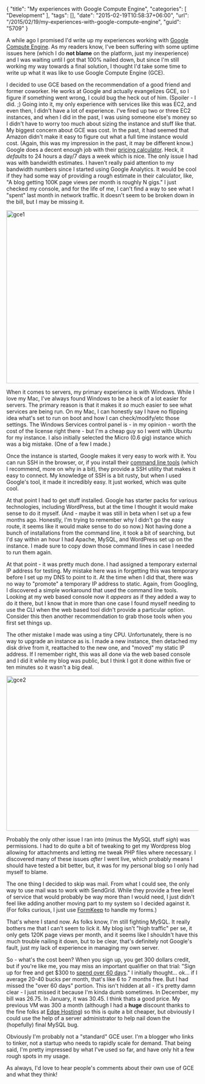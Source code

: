 {
	"title": "My experiences with Google Compute Engine",
	"categories": [
		"Development"
	],
	"tags": [],
	"date": "2015-02-19T10:58:37+06:00",
	"url": "/2015/02/19/my-experiences-with-google-compute-engine",
	"guid": "5709"
}

A while ago I promised I'd write up my experiences working with <a href="https://cloud.google.com/compute/">Google Compute Engine</a>. As my readers know, I've been suffering with some uptime issues here (which I do <strong>not blame</strong> on the platform, just my inexperience) and I was waiting until I got that 100% nailed down, but since I'm still working my way towards a final solution, I thought I'd take some time to write up what it was like to use Google Compute Engine (GCE).

<!--more-->

I decided to use GCE based on the recommendation of a good friend and former coworker. He works at Google and actually evangelizes GCE, so I figure if something went wrong, I could bug the heck out of him. (Spoiler - I did. ;) Going into it, my only experience with services like this was EC2, and even then, I didn't have a lot of experience. I've fired up two or three EC2 instances, and when I did in the past, I was using someone else's money so I didn't have to worry too much about sizing the instance and stuff like that. My biggest concern about GCE was cost. In the past, it had seemed that Amazon didn't make it easy to figure out what a full time instance would cost. (Again, this was my impression in the past, it may be different know.) Google does a decent enough job with their <a href="https://cloud.google.com/products/calculator/">pricing calculator</a>. Heck, it <i>defaults</i> to 24 hours a day/7 days a week which is nice. The only issue I had was with bandwidth estimates. I haven't really paid attention to my bandwidth numbers since I started using Google Analytics. It would be cool if they had some way of providing a rough estimate in their calculator, like, "A blog getting 100K page views per month is roughly N gigs." I just checked my console, and for the life of me, I can't find a way to see what I "spent" last month in network traffic. It doesn't seem to be broken down in the bill, but I may be missing it. 

<a href="http://www.raymondcamden.com/wp-content/uploads/2015/02/gce1.png"><img src="http://static.raymondcamden.com/images/wp-content/uploads/2015/02/gce1.png" alt="gce1" width="800" height="452" class="alignnone size-full wp-image-5710" /></a>

When it comes to servers, my primary experience is with Windows. While I love my Mac, I've always found Windows to be a heck of a lot easier for servers. The primary reason is that it makes it <i>so</i> much easier to see what services are being run. On my Mac, I can honestly say I have no flipping idea what's set to run on boot and how I can check/modify/etc those settings. The Windows Services control panel is - in my opinion - worth the cost of the license right there - but I'm a cheap guy so I went with Ubuntu for my instance. I also initially selected the Micro (0.6 gig) instance which was a big mistake. (One of a few I made.) 

Once the instance is started, Google makes it very easy to work with it. You can run SSH in the browser, or, if you install their <a href="https://cloud.google.com/sdk/">command line tools</a> (which I recommend, more on why in a bit), they provide a SSH utility that makes it easy to connect. My knowledge of SSH is a bit rusty, but when I used Google's tool, it made it incredibly easy. It just worked, which was quite cool.

At that point I had to get stuff installed. Google has starter packs for various technologies, including WordPress, but at the time I thought it would make sense to do it myself. (And - maybe it was still in beta when I set up a few months ago. Honestly, I'm trying to remember why I didn't go the easy route, it seems like it would make sense to do so now.) Not having done a bunch of installations from the command line, it took a bit of searching, but I'd say within an hour I had Apache, MySQL, and WordPress set up on the instance. I made sure to copy down those command lines in case I needed to run them again.

At that point - it was pretty much done. I had assigned a temporary external IP address for testing. My mistake here was in forgetting this was temporary before I set up my DNS to point to it. At the time when I did that, there was no way to "promote" a temporary IP address to static. Again, from Googling, I discovered a simple workaround that used the command line tools. Looking at my web based console now it <i>appears</i> as if they added a way to do it there, but I know that in more than one case I found myself needing to use the CLI when the web based tool didn't provide a particular option. Consider this then another recommendation to grab those tools when you first set things up.

The other mistake I made was using a tiny CPU. Unfortunately, there is no way to upgrade an instance as is. I made a new instance, then detached my disk drive from it, reattached to the new one, and "moved" my static IP address. If I remember right, this was all done via the web based console and I did it while my blog was public, but I think I got it done within five or ten minutes so it wasn't a big deal.

<a href="http://www.raymondcamden.com/wp-content/uploads/2015/02/gce2.png"><img src="http://static.raymondcamden.com/images/wp-content/uploads/2015/02/gce2.png" alt="gce2" width="800" height="405" class="alignnone size-full wp-image-5711" /></a>

Probably the only other issue I ran into (minus the MySQL stuff *sigh*) was permissions. I had to do quite a bit of tweaking to get my Wordpress blog allowing for attachments and letting me tweak PHP files where necessary. I discovered many of these issues <i>after</i> I went live, which probably means I should have tested a bit better, but, it was for my personal blog so I only had myself to blame.

The one thing I decided to skip was mail. From what I could see, the only way to use mail was to work with SendGrid. While they provide a free level of service that would probably be way more than I would need, I just didn't feel like adding another moving part to my system so I decided against it. (For folks curious, I just use <a href="http://www.formkeep.com">FormKeep</a> to handle my forms.) 

That's where I stand now. As folks know, I'm still fighting MySQL. It really bothers me that I can't seem to lick it. My blog isn't "high traffic" per se, it only gets 120K page views per month, and it seems like I shouldn't have this much trouble nailing it down, but to be clear, that's definitely not Google's fault, just my lack of experience in managing my own server.

So - what's the cost been? When you sign up, you get 300 dollars credit, but if you're like me, you may miss an important qualifier on that trial: "Sign up for free and get $300 to <u>spend over 60 days</u>." I initially thought... ok... if I average 20-40 bucks per month, that's like 6 to 7 months free. But I had missed the "over 60 days" portion. This isn't hidden at all - it's pretty damn clear - I just missed it because I'm kinda dumb sometimes. In December, my bill was 26.75. In January, it was 30.45. I think thats a good price. My previous VM was 300 a month (although I had a <strong>huge</strong> discount thanks to the fine folks at <a href="http://www.edgehosting.com/">Edge Hosting</a>) so this is quite a bit cheaper, but obviously I could use the help of a server administrator to help nail down the (hopefully) final MySQL bug. 

Obviously I'm probably not a "standard" GCE user. I'm a blogger who links to tinker, not a startup who needs to rapidly scale for demand. That being said, I'm pretty impressed by what I've used so far, and have only hit a few rough spots in my usage.

As always, I'd love to hear people's comments about their own use of GCE and what they think!